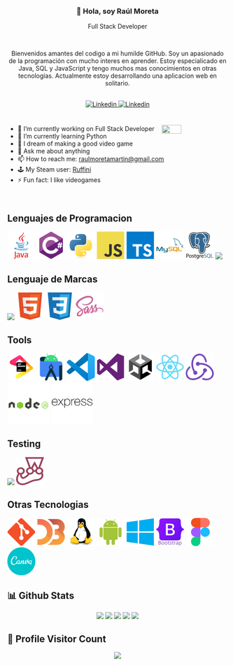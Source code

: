 <div align="center">

<h3>
 👋 Hola, soy Raúl Moreta
</h3>
<p>
 Full Stack Developer
</p>

</br>
 
<p>
 Bienvenidos amantes del codigo a mi humilde GitHub. Soy un apasionado de la programación con mucho interes en aprender. Estoy especialicado en Java, SQL y JavaScript y tengo muchos mas conocimientos en otras tecnologías. Actualmente estoy desarrollando una aplicacion web en solitario.
</p>

</br>

<a href="https://www.linkedin.com/in/raul-moreta-martin-9a80521b0/">
 <img src="https://img.shields.io/badge/Linkedin-Raul%20Moreta-blue?style=for-the-badge&logo=linkedin" alt="Linkedin" />
</a>

<a href="mailto:raulmoretamartin@gmail.com">
 <img src="https://img.shields.io/badge/Gmail-raulmoretamartin%40gmail.com-red?style=for-the-badge&logo=gmail" alt="Linkedin" />
</a>

</div>

<h1>
</h1>

<img align="right" width=30% height=30% src="https://media.giphy.com/media/ao9DUiTKH60XS/giphy.gif">
<ul>
<li>🔭 I’m currently working on Full Stack Developer</li>
<li>🌱 I’m currently learning Python</li>
<li>💭 I dream of making a good video game</li>
<li>💬 Ask me about anything</li>
<li>📫 How to reach me: <a href="mailto:raulmoretamartin@gmail.com">raulmoretamartin@gmail.com</a></li>
<li>🕹 My Steam user: <a href="https://steamcommunity.com/id/lordralph">Ruffini</a></li>
<li>⚡ Fun fact: I like videogames </li>
</ul>

</br>


<h2>
 Lenguajes de Programacion
</h2>

<div>
 <img src="https://github.com/devicons/devicon/blob/master/icons/java/java-original-wordmark.svg" style="height: 4rem" />
 <img src="https://github.com/devicons/devicon/blob/master/icons/csharp/csharp-original.svg" style="height: 4rem" />
 <img src="https://github.com/devicons/devicon/blob/master/icons/python/python-original.svg" style="height: 4rem" />
 <img src="https://github.com/devicons/devicon/blob/master/icons/javascript/javascript-original.svg" style="height: 4rem" />
 <img src="https://github.com/devicons/devicon/blob/master/icons/typescript/typescript-original.svg" style="height: 4rem" />
 <img src="https://github.com/devicons/devicon/blob/master/icons/mysql/mysql-original-wordmark.svg" style="height: 4rem" />
 <img src="https://github.com/devicons/devicon/blob/master/icons/postgresql/postgresql-original-wordmark.svg" style="height: 4rem" />
 <img src="https://www.oracle.com/a/ocom/img/pl-sql.svg" style="height: 4rem" />
</div>

 
<h2>
 Lenguaje de Marcas
</h2> 

<div>
 <img src="https://www.json.org/img/json160.gif" style="height: 4rem" />
 <img src="https://github.com/devicons/devicon/blob/master/icons/html5/html5-original.svg" style="height: 4rem" />
 <img src="https://github.com/devicons/devicon/blob/master/icons/css3/css3-original.svg" style="height: 4rem" />
 <img src="https://github.com/devicons/devicon/blob/master/icons/sass/sass-original.svg" style="height: 4rem" />
</div>

<h2>
 Tools
</h2> 

<div>
 <img src="https://github.com/devicons/devicon/blob/master/icons/jetbrains/jetbrains-original.svg" style="height: 4rem" />
 <img src="https://github.com/devicons/devicon/blob/master/icons/androidstudio/androidstudio-original.svg" style="height: 4rem" />
 <img src="https://github.com/devicons/devicon/blob/master/icons/vscode/vscode-original.svg" style="height: 4rem" />
 <img src="https://github.com/devicons/devicon/blob/master/icons/visualstudio/visualstudio-plain.svg" style="height: 4rem" />
 <img src="https://github.com/devicons/devicon/blob/master/icons/unity/unity-original.svg" style="height: 4rem" />
 <img src="https://github.com/devicons/devicon/blob/master/icons/react/react-original.svg" style="height: 4rem" />
 <img src="https://github.com/devicons/devicon/blob/master/icons/redux/redux-original.svg" style="height: 4rem" />
 <img src="https://github.com/devicons/devicon/blob/master/icons/nodejs/nodejs-original-wordmark.svg" style="height: 6rem" />
 <img src="https://github.com/devicons/devicon/blob/master/icons/express/express-original-wordmark.svg" style="height: 6rem" />
</div>

<h2>
 Testing
</h2> 
 
<div>
 <img src="https://www.cypress.io/images/layouts/navbar-brand.svg" style="height: 4rem" />
 <img src="https://github.com/devicons/devicon/blob/master/icons/jest/jest-plain.svg" style="height: 4rem" />
</div> 

<h2>
 Otras Tecnologias
</h2> 

<div>
 <img src="https://github.com/devicons/devicon/blob/master/icons/git/git-original.svg" style="height: 4rem" />
 <img src="https://github.com/devicons/devicon/blob/master/icons/d3js/d3js-original.svg" style="height: 4rem" />
 <img src="https://github.com/devicons/devicon/blob/master/icons/linux/linux-original.svg" style="height: 4rem" />
 <img src="https://github.com/devicons/devicon/blob/master/icons/android/android-original.svg" style="height: 4rem" />
 <img src="https://github.com/devicons/devicon/blob/master/icons/windows8/windows8-original.svg" style="height: 4rem" />
 <img src="https://github.com/devicons/devicon/blob/master/icons/bootstrap/bootstrap-original-wordmark.svg" style="height: 4rem" />
 <img src="https://github.com/devicons/devicon/blob/master/icons/figma/figma-original.svg" style="height: 4rem" />
 <img src="https://github.com/devicons/devicon/blob/master/icons/canva/canva-original.svg" style="height: 4rem" />
</div>


<h2> 📊 Github Stats</h2>
<div align="center">
  <img src="http://github-profile-summary-cards.vercel.app/api/cards/profile-details?username=TheLordRalph&theme=gruvbox">
  <img src="http://github-profile-summary-cards.vercel.app/api/cards/repos-per-language?username=TheLordRalph&theme=gruvbox">
  <img src="http://github-profile-summary-cards.vercel.app/api/cards/most-commit-language?username=TheLordRalph&theme=gruvbox">
  <img src="http://github-profile-summary-cards.vercel.app/api/cards/stats?username=TheLordRalph&theme=gruvbox">
  <img src="http://github-profile-summary-cards.vercel.app/api/cards/productive-time?username=TheLordRalph&theme=gruvbox&utcOffset=8">
</div>

<h2>
 🧮 Profile Visitor Count
</h2>

<p align="center">
 <img src="https://profile-counter.glitch.me/thelordralph/count.svg" />
</p>
